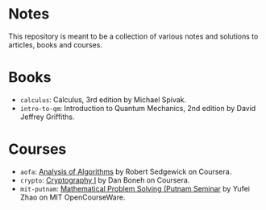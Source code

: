 Notes
======

This repository is meant to be a collection of various notes and solutions to articles, books and courses.

# Books

* `calculus`: Calculus, 3rd edition by Michael Spivak.
* `intro-to-qm`: Introduction to Quantum Mechanics, 2nd edition by David
Jeffrey Griffiths.

# Courses

* `aofa`: [Analysis of Algorithms](https://www.coursera.org/learn/analysis-of-algorithms)
by Robert Sedgewick on Coursera.
* `crypto`: [Cryptography I](https://www.coursera.org/learn/crypto) by Dan
Boneh on Coursera.
* `mit-putnam`: [Mathematical Problem Solving (Putnam Seminar](https://ocw.mit.edu/courses/mathematics/18-a34-mathematical-problem-solving-putnam-seminar-fall-2018/index.htm)
by Yufei Zhao on MIT OpenCourseWare.

